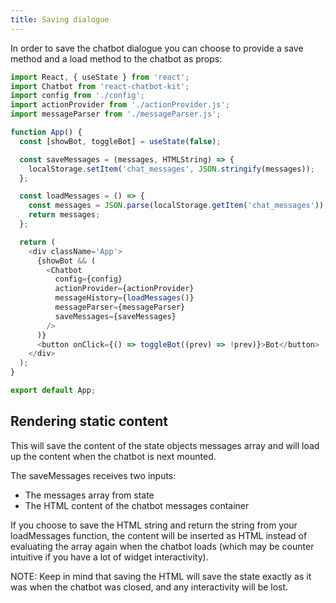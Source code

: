 ```yaml
---
title: Saving dialogue
---
```


In order to save the chatbot dialogue you can choose to provide a save method and a load method to the chatbot as props:

```js
import React, { useState } from 'react';
import Chatbot from 'react-chatbot-kit';
import config from './config';
import actionProvider from './actionProvider.js';
import messageParser from './messageParser.js';

function App() {
  const [showBot, toggleBot] = useState(false);

  const saveMessages = (messages, HTMLString) => {
    localStorage.setItem('chat_messages', JSON.stringify(messages));
  };

  const loadMessages = () => {
    const messages = JSON.parse(localStorage.getItem('chat_messages'));
    return messages;
  };

  return (
    <div className='App'>
      {showBot && (
        <Chatbot
          config={config}
          actionProvider={actionProvider}
          messageHistory={loadMessages()}
          messageParser={messageParser}
          saveMessages={saveMessages}
        />
      )}
      <button onClick={() => toggleBot((prev) => !prev)}>Bot</button>
    </div>
  );
}

export default App;
```

## Rendering static content

This will save the content of the state objects messages array and will load up the content when the chatbot is next mounted.

The saveMessages receives two inputs:

- The messages array from state
- The HTML content of the chatbot messages container

If you choose to save the HTML string and return the string from your loadMessages function, the content will be inserted as HTML instead of evaluating the array again when the chatbot loads (which may be counter intuitive if you have a lot of widget interactivity).

NOTE: Keep in mind that saving the HTML will save the state exactly as it was when the chatbot was closed, and any interactivity will be lost.
